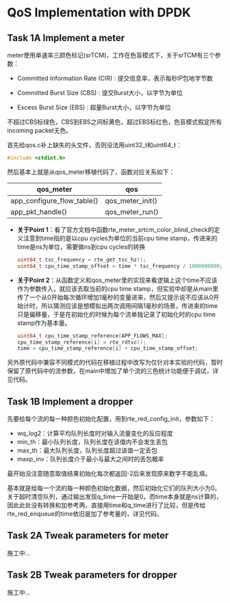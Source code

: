 # QoS Implementation with DPDK

## Task 1A  Implement a meter

meter使用单速率三颜色标记\(srTCM\)，工作在色盲模式下，关于srTCM有三个参数：

* Committed Information Rate \(CIR\) : 提交信息率，表示每秒IP包地字节数

* Committed Burst Size \(CBS\) : 提交Burst大小，以字节为单位
* Excess Burst Size \(EBS\) : 超量Burst大小，以字节为单位

不超过CBS标绿色，CBS到EBS之间标黄色，超过EBS标红色，色盲模式假定所有incoming packet无色。

首先给qos\.c补上缺失的头文件，否则没法用uint32\_t和uint64\_t：

```c++
#include <stdint.h>
```

然后基本上就是从qos\_meter移植代码了，函数对应关系如下：

| qos\_meter                      | qos                  |
| ------------------------------- | -------------------- |
| app\_configure\_flow\_table\(\) | qos\_meter\_init\(\) |
| app\_pkt\_handle\(\)            | qos\_meter\_run\(\)  |

* **关于Point 1**：看了官方文档中函数rte\_meter\_srtcm\_color\_blind\_check的定义注意到time指的是以cpu cycles为单位的当前cpu time stamp，传进来的time是ns为单位，需要做ns到cpu cycles的转换

  ```c++
  uint64_t tsc_frequency = rte_get_tsc_hz();
  uint64_t cpu_time_stamp_offset = time * tsc_frequency / 1000000000;
  ```

* **关于Point 2**：从函数定义和qos\_meter里的实现来看逻辑上这个time不应该作为参数传入，就应该去取当前的cpu time stamp，但实验中却是从main里传了一个从0开始每次循环增加1毫秒的变量进来，然后又提示说不应该从0开始计时，所以猜测应该是想模拟出两次调用间隔1毫秒的场景，传进来的time只是偏移量，于是在初始化的时候为每个流单独记录了初始化时的cpu time stamp作为基本量。

  ```c++
  uint64_t cpu_time_stamp_reference[APP_FLOWS_MAX];
  cpu_time_stamp_reference[i] = rte_rdtsc();
  time = cpu_time_stamp_reference[i] + cpu_time_stamp_offset;
  ```

另外原代码中兼容不同模式的代码在移植过程中改写为仅针对本实验的代码，暂时保留了原代码中的流参数，在main中增加了单个流的三色统计功能便于调试，详见代码。

## Task 1B  Implement a dropper

先要给每个流的每一种颜色初始化配置，用到rte\_red\_config\_init，参数如下：

* wq_log2：计算平均队列长度时对输入流量变化的反应程度
* min_th：最小队列长度，队列长度在该值内不会发生丢包
* max_th：最大队列长度，队列长度超过该值一定丢包
* maxp_inv：队列长度介于最小与最大之间时的丢包概率

最开始没注意随意取值结果初始化每次都返回\-2后来发现原来数字不能乱填。

基本就是给每一个流的每一种颜色初始化数据，然后初始化它们的队列大小为0。关于超时清空队列，通过输出发现q\_time一开始是0，而time本身就是ns计算的，因此此处没有转换和加参考两，直接用time和q\_time进行了比较，但是传给rte\_red\_enqueue的time依旧是加了参考量的，详见代码。

## Task 2A Tweak parameters for meter

施工中\.\.\.

## Task 2B Tweak parameters for  dropper

施工中\.\.\.